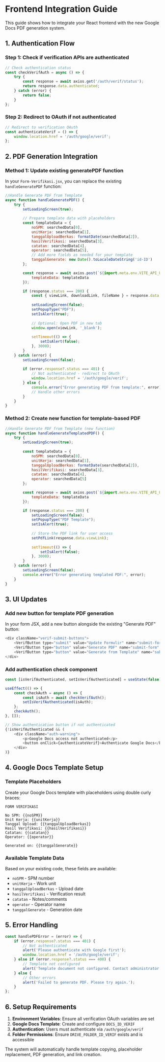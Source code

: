 # Frontend Integration Guide

This guide shows how to integrate your React frontend with the new Google Docs PDF generation system.

## 1. Authentication Flow

### Step 1: Check if verification APIs are authenticated

```javascript
// Check authentication status
const checkVerifAuth = async () => {
    try {
        const response = await axios.get('/auth/verif/status');
        return response.data.authenticated;
    } catch (error) {
        return false;
    }
};
```

### Step 2: Redirect to OAuth if not authenticated

```javascript
// Redirect to verification OAuth
const authenticateVerif = () => {
    window.location.href = '/auth/google/verif';
};
```

## 2. PDF Generation Integration

### Method 1: Update existing generatePDF function

In your `Form-Verifikasi.jsx`, you can replace the existing `handleGeneratePDF` function:

```javascript
//Handle Generate PDF from Template
async function handleGeneratePDF() {
    try {
        setLoadingScreen(true);
        
        // Prepare template data with placeholders
        const templateData = {
            noSPM: searchedData[0],
            unitKerja: searchedData[1],
            tanggalUploadBerkas: formatDate(searchedData[2]),
            hasilVerifikasi: searchedData[3],
            catatan: searchedData[4],
            operator: searchedData[5],
            // Add more fields as needed for your template
            tanggalGenerate: new Date().toLocaleDateString('id-ID')
        };

        const response = await axios.post(`${import.meta.env.VITE_API_URL}/verifikasi/generate-pdf-from-template`, {
            templateData: templateData
        });

        if (response.status === 200) {
            const { viewLink, downloadLink, fileName } = response.data;
            
            setLoadingScreen(false);
            setPopupType("PDF");
            setIsAlert(true);
            
            // Optional: Open PDF in new tab
            window.open(viewLink, '_blank');
            
            setTimeout(() => {
                setIsAlert(false);
            }, 3000);
        }
    } catch (error) {
        setLoadingScreen(false);
        
        if (error.response?.status === 401) {
            // Not authenticated - redirect to OAuth
            window.location.href = '/auth/google/verif';
        } else {
            console.error("Error generating PDF from template:", error);
            // Handle other errors
        }
    }
}
```

### Method 2: Create new function for template-based PDF

```javascript
//Handle Generate PDF from Template (new function)
async function handleGenerateTemplatedPDF() {
    try {
        setLoadingScreen(true);
        
        const templateData = {
            noSPM: searchedData[0],
            unitKerja: searchedData[1],
            tanggalUploadBerkas: formatDate(searchedData[2]),
            hasilVerifikasi: searchedData[3],
            catatan: searchedData[4],
            operator: searchedData[5]
        };

        const response = await axios.post(`${import.meta.env.VITE_API_URL}/verifikasi/generate-pdf-from-template`, {
            templateData: templateData
        });

        if (response.status === 200) {
            setLoadingScreen(false);
            setPopupType("PDF Template");
            setIsAlert(true);
            
            // Store the PDF link for user access
            setPdfLink(response.data.viewLink);
            
            setTimeout(() => {
                setIsAlert(false);
            }, 3000);
        }
    } catch (error) {
        setLoadingScreen(false);
        console.error("Error generating templated PDF:", error);
    }
}
```

## 3. UI Updates

### Add new button for template PDF generation

In your form JSX, add a new button alongside the existing "Generate PDF" button:

```javascript
<div className="verif-submit-buttons">
    <VerifButton type="submit" value="Update Formulir" name="submit-form"/>
    <VerifButton type="button" value="Generate PDF" name="submit-form" onClick={handleGeneratePDF}/>
    <VerifButton type="button" value="Generate from Template" name="submit-form" onClick={handleGenerateTemplatedPDF}/>
</div>
```

### Add authentication check component

```javascript
const [isVerifAuthenticated, setIsVerifAuthenticated] = useState(false);

useEffect(() => {
    const checkAuth = async () => {
        const isAuth = await checkVerifAuth();
        setIsVerifAuthenticated(isAuth);
    };
    checkAuth();
}, []);

// Show authentication button if not authenticated
{!isVerifAuthenticated && (
    <div className="auth-warning">
        <p>Google Docs access not authenticated</p>
        <button onClick={authenticateVerif}>Authenticate Google Docs</button>
    </div>
)}
```

## 4. Google Docs Template Setup

### Template Placeholders

Create your Google Docs template with placeholders using double curly braces:

```
FORM VERIFIKASI

No SPM: {{noSPM}}
Unit Kerja: {{unitKerja}}
Tanggal Upload: {{tanggalUploadBerkas}}
Hasil Verifikasi: {{hasilVerifikasi}}
Catatan: {{catatan}}
Operator: {{operator}}

Generated on: {{tanggalGenerate}}
```

### Available Template Data

Based on your existing code, these fields are available:

- `noSPM` - SPM number
- `unitKerja` - Work unit 
- `tanggalUploadBerkas` - Upload date
- `hasilVerifikasi` - Verification result
- `catatan` - Notes/comments
- `operator` - Operator name
- `tanggalGenerate` - Generation date

## 5. Error Handling

```javascript
const handlePDFError = (error) => {
    if (error.response?.status === 401) {
        // Not authenticated
        alert('Please authenticate with Google first');
        window.location.href = '/auth/google/verif';
    } else if (error.response?.status === 400) {
        // Template not configured
        alert('Template document not configured. Contact administrator.');
    } else {
        // Other errors
        alert('Failed to generate PDF. Please try again.');
    }
};
```

## 6. Setup Requirements

1. **Environment Variables**: Ensure all verification OAuth variables are set
2. **Google Docs Template**: Create and configure `DOCS_ID_VERIF`
3. **Authentication**: Users must authenticate via `/auth/google/verif`
4. **Folder Permissions**: Ensure `DRIVE_FOLDER_ID_VERIF` exists and is accessible

The system will automatically handle template copying, placeholder replacement, PDF generation, and link creation.